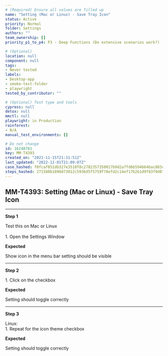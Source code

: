 ```yaml
---
# (Required) Ensure all values are filled up
name: "Setting (Mac or Linux) - Save Tray Icon"
status: Active
priority: Normal
folder: Settings
authors: ""
team_ownership: []
priority_p1_to_p4: P3 - Deep Functions (Do extensive scenarios work?)

# (Optional)
location: null
component: null
tags:
- Never tested
labels:
- Desktop-app
- smoke-test-folder
- playwright
tested_by_contributor: ""

# (Optional) Test type and tools
cypress: null
detox: null
mmctl: null
playwright: in Production
rainforest:
- N/A
manual_test_environments: []

# Do not change
id: 16240781
key: MM-T4393
created_on: "2021-11-15T21:31:51Z"
last_updated: "2022-12-01T21:09:07Z"
case_hashed: f0fcaf851db327e3518f8c2782357350017b9d2a7fd6b594664bac883c10ed3f95e6e2104e35bd33125692e41b22240e
steps_hashed: 271580b1898d73012c5936d5f5759f78efd2c14ef17b2b1d9f83f9d077cfc7ff37675e91db39459ed7fe045b3a9131a8
---
```


<!-- (Auto-generated) Based on frontmatter's "key" and "name" -->

## MM-T4393: Setting (Mac or Linux) - Save Tray Icon

---

**Step 1**

Test this on Mac or Linux\
\
1\. Open the Settings Window

**Expected**

Show icon in the menu bar setting should be visible

---

**Step 2**

1\. Click on the checkbox

**Expected**

Setting should toggle correctly

---

**Step 3**

Linux:\
1\. Repeat for the icon theme checkbox

**Expected**

Setting should toggle correctly

